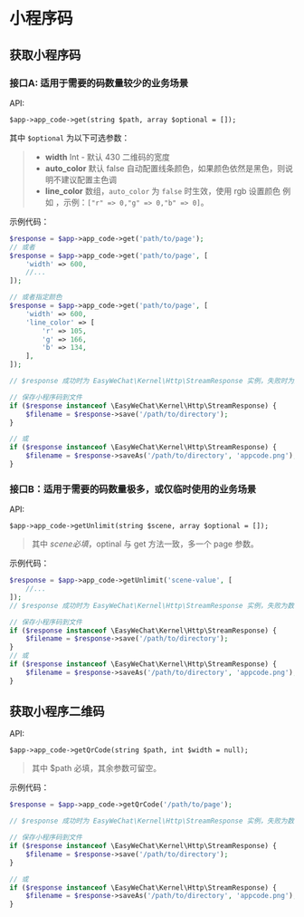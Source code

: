 # 小程序码

## 获取小程序码

### 接口A: 适用于需要的码数量较少的业务场景

API:

```
$app->app_code->get(string $path, array $optional = []);
```

其中 `$optional` 为以下可选参数：

>  - **width** Int - 默认 430 二维码的宽度
>  - **auto_color**  默认 false  自动配置线条颜色，如果颜色依然是黑色，则说明不建议配置主色调
>  - **line_color**  数组，`auto_color` 为 `false` 时生效，使用 rgb 设置颜色 例如 ，示例：`["r" => 0,"g" => 0,"b" => 0]`。

示例代码：

```php
$response = $app->app_code->get('path/to/page');
// 或者
$response = $app->app_code->get('path/to/page', [
    'width' => 600,
    //...
]);

// 或者指定颜色
$response = $app->app_code->get('path/to/page', [
    'width' => 600,
    'line_color' => [
        'r' => 105,
        'g' => 166,
        'b' => 134,
    ],
]);

// $response 成功时为 EasyWeChat\Kernel\Http\StreamResponse 实例，失败时为数组或者你指定的 API 返回格式

// 保存小程序码到文件
if ($response instanceof \EasyWeChat\Kernel\Http\StreamResponse) {
    $filename = $response->save('/path/to/directory');
}

// 或
if ($response instanceof \EasyWeChat\Kernel\Http\StreamResponse) {
    $filename = $response->saveAs('/path/to/directory', 'appcode.png');
}
```

### 接口B：适用于需要的码数量极多，或仅临时使用的业务场景

API:

```
$app->app_code->getUnlimit(string $scene, array $optional = []);
```

> 其中 $scene 必填，$optinal 与 get 方法一致，多一个 page 参数。

示例代码：

```php
$response = $app->app_code->getUnlimit('scene-value', [
    //...
]);
// $response 成功时为 EasyWeChat\Kernel\Http\StreamResponse 实例，失败为数组或你指定的 API 返回类型

// 保存小程序码到文件
if ($response instanceof \EasyWeChat\Kernel\Http\StreamResponse) {
    $filename = $response->save('/path/to/directory');
}
// 或
if ($response instanceof \EasyWeChat\Kernel\Http\StreamResponse) {
    $filename = $response->saveAs('/path/to/directory', 'appcode.png');
}
```

## 获取小程序二维码

API:

```
$app->app_code->getQrCode(string $path, int $width = null);
```

> 其中 $path 必填，其余参数可留空。

示例代码：

```php
$response = $app->app_code->getQrCode('/path/to/page');

// $response 成功时为 EasyWeChat\Kernel\Http\StreamResponse 实例，失败为数组或你指定的 API 返回类型

// 保存小程序码到文件
if ($response instanceof \EasyWeChat\Kernel\Http\StreamResponse) {
    $filename = $response->save('/path/to/directory');
}

// 或
if ($response instanceof \EasyWeChat\Kernel\Http\StreamResponse) {
    $filename = $response->saveAs('/path/to/directory', 'appcode.png');
}
```

##
